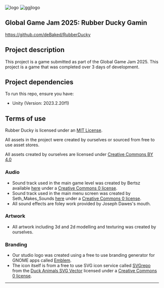 ![logo](https://github.com/user-attachments/assets/c22685b6-34e2-4a00-8f02-bf676dc43f43)
![ggjlogo](https://github.com/user-attachments/assets/76aada52-d693-4304-b4a3-34a50d2af38f)

## Global Game Jam 2025: Rubber Ducky Gamin

https://github.com/deBaked/RubberDucky

## Project description

This project is a game submitted as part of the Global Game Jam 2025. This project is a game that was completed over 3 days of development.

## Project dependencies

To run this repo, ensure you have:

* Unity (Version: 2023.2.20f1)

## Terms of use

Rubber Ducky is licensed under an [MIT License](LICENSE.md).

All assets in the project were created by ourselves or sourced from free to use asset stores.

All assets created by ourselves are licensed under [Creative Commons BY 4.0](https://creativecommons.org/licenses/by/4.0/)

### Audio
- Sound track used in the main game level was created by Bertsz available [here](https://freesound.org/people/Bertsz/sounds/671900/) under a [Creative Commons 0 license](https://creativecommons.org/public-domain/cc0/).
- Sound track used in the main menu screen was created by Seth_Makes_Sounds [here](https://freesound.org/people/Seth_Makes_Sounds/sounds/655515/) under a [Creative Commons 0 license](https://creativecommons.org/public-domain/cc0/).
- All sound effects are foley work provided by Joseph Dawes's mouth.

### Artwork
- All artwork including 3d and 2d modelling and texturing was created by ourselves.

### Branding
- Our studio logo was created using a free to use branding generator for GNOME apps called [Emblem](https://apps.gnome.org/en-GB/Emblem/).
- The icon itself is from a free to use SVG icon service called [SVGrepo](https://www.svgrepo.com/) from the [Duck Animals SVG Vector](https://www.svgrepo.com/svg/176710/duck-animals) licensed under a [Creative Commons 0 license](https://creativecommons.org/public-domain/cc0/).

---


